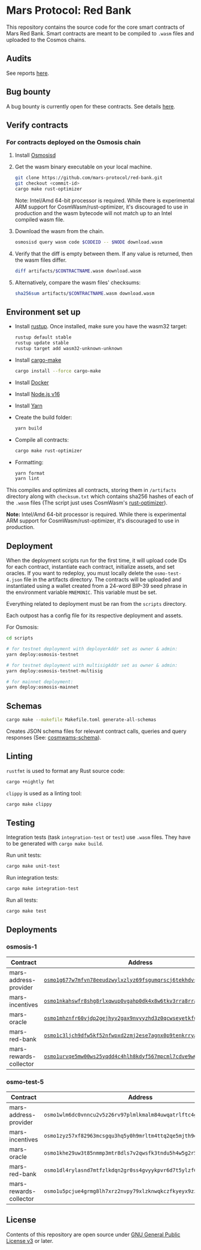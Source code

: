 # Mars Protocol: Red Bank

This repository contains the source code for the core smart contracts of Mars Red Bank. Smart contracts are meant to be compiled to `.wasm` files and uploaded to the Cosmos chains.

## Audits

See reports [here][1].

## Bug bounty

A bug bounty is currently open for these contracts. See details [here][2].

## Verify contracts

### For contracts deployed on the Osmosis chain

1. Install [Osmosisd][3]

2. Get the wasm binary executable on your local machine.

   ```bash
   git clone https://github.com/mars-protocol/red-bank.git
   git checkout <commit-id>
   cargo make rust-optimizer
   ```

   Note: Intel/Amd 64-bit processor is required. While there is experimental ARM support for CosmWasm/rust-optimizer, it's discouraged to use in production and the wasm bytecode will not match up to an Intel compiled wasm file.

3. Download the wasm from the chain.

   ```bash
   osmosisd query wasm code $CODEID -- $NODE download.wasm
   ```

4. Verify that the diff is empty between them. If any value is returned, then the wasm files differ.

   ```bash
   diff artifacts/$CONTRACTNAME.wasm download.wasm
   ```

5. Alternatively, compare the wasm files' checksums:

   ```bash
   sha256sum artifacts/$CONTRACTNAME.wasm download.wasm
   ```

## Environment set up

- Install [rustup][4]. Once installed, make sure you have the wasm32 target:

  ```bash
  rustup default stable
  rustup update stable
  rustup target add wasm32-unknown-unknown
  ```

- Install [cargo-make][5]

  ```bash
  cargo install --force cargo-make
  ```

- Install [Docker][6]

- Install [Node.js v16][7]

- Install [Yarn][8]

- Create the build folder:

  ```bash
  yarn build
  ```

- Compile all contracts:

  ```bash
  cargo make rust-optimizer
  ```

- Formatting:

  ```bash
  yarn format
  yarn lint
  ```

This compiles and optimizes all contracts, storing them in `/artifacts` directory along with `checksum.txt` which contains sha256 hashes of each of the `.wasm` files (The script just uses CosmWasm's [rust-optimizer][9]).

**Note:** Intel/Amd 64-bit processor is required. While there is experimental ARM support for CosmWasm/rust-optimizer, it's discouraged to use in production.

## Deployment

When the deployment scripts run for the first time, it will upload code IDs for each contract, instantiate each contract, initialize assets, and set oracles. If you want to redeploy, you must locally delete the `osmo-test-4.json` file in the artifacts directory. The contracts will be uploaded and instantiated using a wallet created from a 24-word BIP-39 seed phrase in the environment variable `MNEMONIC`. This variable must be set.

Everything related to deployment must be ran from the `scripts` directory.

Each outpost has a config file for its respective deployment and assets.

For Osmosis:

```bash
cd scripts

# for testnet deployment with deployerAddr set as owner & admin:
yarn deploy:osmosis-testnet

# for testnet deployment with multisigAddr set as owner & admin:
yarn deploy:osmosis-testnet-multisig

# for mainnet deployment:
yarn deploy:osmosis-mainnet
```

## Schemas

```bash
cargo make --makefile Makefile.toml generate-all-schemas
```

Creates JSON schema files for relevant contract calls, queries and query responses (See: [cosmwams-schema][10]).

## Linting

`rustfmt` is used to format any Rust source code:

```bash
cargo +nightly fmt
```

`clippy` is used as a linting tool:

```bash
cargo make clippy
```

## Testing

Integration tests (task `integration-test` or `test`) use `.wasm` files. They have to be generated with `cargo make build`.

Run unit tests:

```bash
cargo make unit-test
```

Run integration tests:

```bash
cargo make integration-test
```

Run all tests:

```bash
cargo make test
```

## Deployments

### osmosis-1

| Contract               | Address                                                                 |
| ---------------------- | ----------------------------------------------------------------------- |
| mars-address-provider  | [`osmo1g677w7mfvn78eeudzwylxzlyz69fsgumqrscj6tekhdvs8fye3asufmvxr`][11] |
| mars-incentives        | [`osmo1nkahswfr8shg8rlxqwup0vgahp0dk4x8w6tkv3rra8rratnut36sk22vrm`][12] |
| mars-oracle            | [`osmo1mhznfr60vjdp2gejhyv2gax9nvyyzhd3z0qcwseyetkfustjauzqycsy2g`][13] |
| mars-red-bank          | [`osmo1c3ljch9dfw5kf52nfwpxd2zmj2ese7agnx0p9tenkrryasrle5sqf3ftpg`][14] |
| mars-rewards-collector | [`osmo1urvqe5mw00ws25yqdd4c4hlh8kdyf567mpcml7cdve9w08z0ydcqvsrgdy`][15] |

### osmo-test-5

| Contract               | Address                                                           |
| ---------------------- | ----------------------------------------------------------------- |
| mars-address-provider  | `osmo1wlm6dc0vnncu2v5z26rv97plmlkmalm84uwqatrlftc4gmp8ahgqs6r4py` |
| mars-incentives        | `osmo1zyz57xf82963mcsgqu3hq5y0h9mrltm4ttq2qe5mjth9ezp3375qe0sm7d` |
| mars-oracle            | `osmo1khe29uw3t85nmmp3mtr8dls7v2qwsfk3tndu5h4w5g2r5tzlz5qqarq2e2` |
| mars-red-bank          | `osmo1dl4rylasnd7mtfzlkdqn2gr0ss4gvyykpvr6d7t5ylzf6z535n9s5jjt8u` |
| mars-rewards-collector | `osmo1u5pcjue4grmg8lh7xrz2nvpy79xlzknwqkczfkyeyx9zzzj76tpq4tgrcs` |

## License

Contents of this repository are open source under [GNU General Public License v3](./LICENSE) or later.

[1]: https://github.com/mars-protocol/mars-audits/tree/main/red-bank
[2]: https://immunefi.com/bounty/mars/
[3]: https://docs.osmosis.zone/osmosis-core/osmosisd/
[4]: https://rustup.rs/
[5]: https://github.com/sagiegurari/cargo-make
[6]: https://docs.docker.com/get-docker/
[7]: https://github.com/nvm-sh/nvm
[8]: https://classic.yarnpkg.com/lang/en/docs/install/#mac-stable
[9]: https://github.com/CosmWasm/rust-optimizer
[10]: https://github.com/CosmWasm/cosmwasm/tree/main/packages/schema
[11]: https://www.mintscan.io/osmosis/wasm/contract/osmo1g677w7mfvn78eeudzwylxzlyz69fsgumqrscj6tekhdvs8fye3asufmvxr
[12]: https://www.mintscan.io/osmosis/wasm/contract/osmo1nkahswfr8shg8rlxqwup0vgahp0dk4x8w6tkv3rra8rratnut36sk22vrm
[13]: https://www.mintscan.io/osmosis/wasm/contract/osmo1mhznfr60vjdp2gejhyv2gax9nvyyzhd3z0qcwseyetkfustjauzqycsy2g
[14]: https://www.mintscan.io/osmosis/wasm/contract/osmo1c3ljch9dfw5kf52nfwpxd2zmj2ese7agnx0p9tenkrryasrle5sqf3ftpg
[15]: https://www.mintscan.io/osmosis/wasm/contract/osmo1urvqe5mw00ws25yqdd4c4hlh8kdyf567mpcml7cdve9w08z0ydcqvsrgdy
